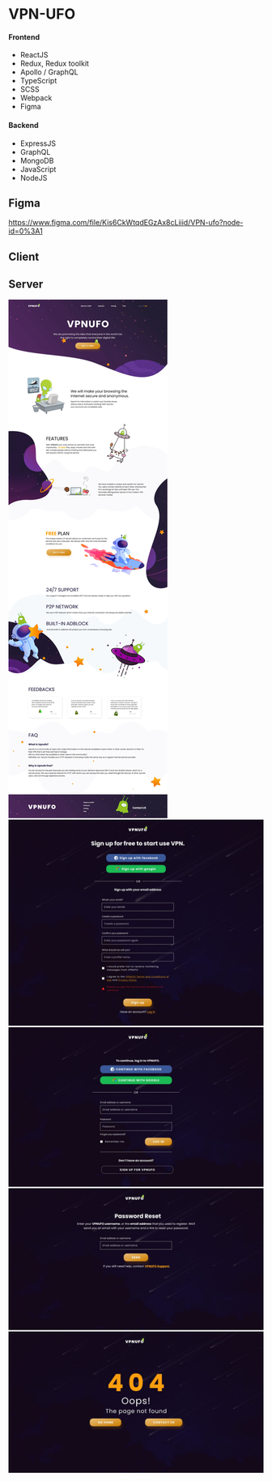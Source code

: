# VPN-UFO

#### Frontend

- ReactJS
- Redux, Redux toolkit
- Apollo / GraphQL
- TypeScript
- SCSS
- Webpack
- Figma

#### Backend

- ExpressJS
- GraphQL
- MongoDB
- JavaScript
- NodeJS

## Figma

https://www.figma.com/file/Kis6CkWtqdEGzAx8cLiiid/VPN-ufo?node-id=0%3A1

## Client

## Server

![Landing-page-preview](./preview-images/preview-1.jpg)
![Sign-up-preview](./preview-images/preview-2.jpg)
![Log-in-preview](./preview-images/preview-3.jpg)
![Reset-Password-preview](./preview-images/preview-4.jpg)
![Page-404-preview](./preview-images/preview-5.jpg)
